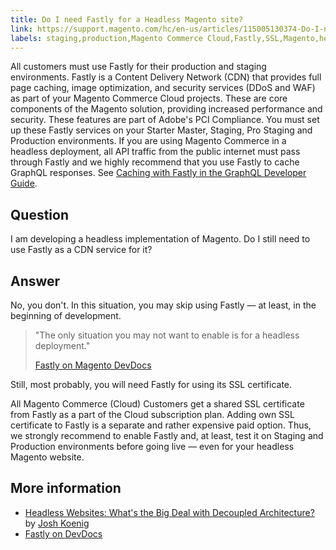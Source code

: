```yaml
---
title: Do I need Fastly for a Headless Magento site?
link: https://support.magento.com/hc/en-us/articles/115005130374-Do-I-need-Fastly-for-a-Headless-Magento-site-
labels: staging,production,Magento Commerce Cloud,Fastly,SSL,Magento,headless,Pro,DDOS,WAF,FAQ,Starter
---
```


<p class="info">All customers must use Fastly for their production and staging environments. Fastly is a Content Delivery Network (CDN) that provides full page caching, image optimization, and security services (DDoS and WAF) as part of your Magento Commerce Cloud projects. These are core components of the Magento solution, providing increased performance and security. These features are part of Adobe's PCI Compliance. You must set up these Fastly services on your Starter Master, Staging, Pro Staging and Production environments. If you are using Magento Commerce in a headless deployment, all API traffic from the public internet must pass through Fastly and we highly recommend that you use Fastly to cache GraphQL responses. See <a href="https://devdocs.magento.com/guides/v2.3/graphql/caching.html#caching-with-fastly">Caching with Fastly in the GraphQL Developer Guide</a>.</p>

## Question

I am developing a headless implementation of Magento. Do I still need to use Fastly as a CDN service for it?

## Answer

No, you don't. In this situation, you may skip using Fastly — at least, in the beginning of development.

>  
> "The only situation you may not want to enable is for a headless deployment."
> 
> [Fastly on Magento DevDocs](https://devdocs.magento.com/cloud/cdn/cloud-fastly.html)
> 

Still, most probably, you will need Fastly for using its SSL certificate.

All Magento Commerce (Cloud) Customers get a shared SSL certificate from Fastly as a part of the Cloud subscription plan. Adding own SSL certificate to Fastly is a separate and rather expensive paid option. Thus, we strongly recommend to enable Fastly and, at least, test it on Staging and Production environments before going live — even for your headless Magento website.

## More information

* [Headless Websites: What's the Big Deal with Decoupled Architecture?](https://pantheon.io/blog/headless-websites-whats-big-deal-decoupled-architecture) by [Josh Koenig](https://pantheon.io/team/josh-koenig)
* [Fastly on DevDocs](https://devdocs.magento.com/cloud/cdn/cloud-fastly.html)